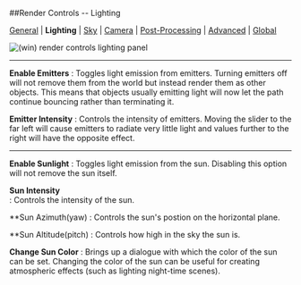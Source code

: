 ##Render Controls -- Lighting  
 
[General][0] | **Lighting** | [Sky][2] | [Camera][3] | [Post-Processing][4] | [Advanced][5] | [Global][6]  

[0]:render_controls/general.html
[1]:render_controls/lighting.html
[2]:render_controls/sky.html
[3]:render_controls/camera.html
[4]:render_controls/post-processing.html
[5]:render_controls/advanced.html
[6]:render_controls/global.html

![(win) render controls lighting panel](render_controls_lighting.png)  
 
----  

**Enable Emitters**
:   Toggles light emission from emitters. Turning emitters off will not remove them from the world but instead render them as other objects. This means that objects usually emitting light will now let the path continue bouncing rather than terminating it.  

**Emitter Intensity**
:   Controls the intensity of emitters. Moving the slider to the far left will cause emitters to radiate very little light and values further to the right will have the opposite effect.  

----  

**Enable Sunlight**
:   Toggles light emission from the sun. Disabling this option will not remove the sun itself.  

**Sun Intensity**  
:   Controls the intensity of the sun.  

**Sun Azimuth(yaw)
:   Controls the sun's postion on the horizontal plane.  

**Sun Altitude(pitch)
:   Controls how high in the sky the sun is.  

**Change Sun Color**
:   Brings up a dialogue with which the color of the sun can be set. Changing the color of the sun can be useful for creating atmospheric effects (such as lighting night-time scenes).  